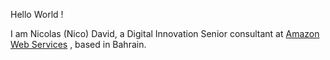 <p>Hello World !</p>
<p>I am Nicolas (Nico) David, a Digital Innovation Senior consultant at <a href="https://aws.amazon.com/aws-me/">Amazon Web Services</a> , based in Bahrain.</p>
<p><img src="https://github.com/anamorph/anamorph/workflows/build/badge.svg" alt=""></p>
